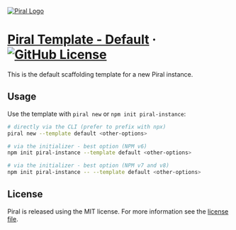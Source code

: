 [![Piral Logo](https://github.com/smapiot/piral/raw/main/docs/assets/logo.png)](https://piral.io)

# [Piral Template - Default](https://piral.io) &middot; [![GitHub License](https://img.shields.io/badge/license-MIT-blue.svg)](https://github.com/smapiot/piral/blob/main/LICENSE)

This is the default scaffolding template for a new Piral instance.

## Usage

Use the template with `piral new` or `npm init piral-instance`:

```sh
# directly via the CLI (prefer to prefix with npx)
piral new --template default <other-options>

# via the initializer - best option (NPM v6)
npm init piral-instance --template default <other-options>

# via the initializer - best option (NPM v7 and v8)
npm init piral-instance -- --template default <other-options>
```

## License

Piral is released using the MIT license. For more information see the [license file](./LICENSE).

